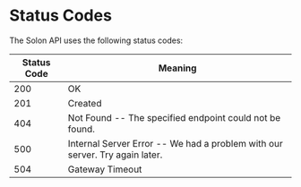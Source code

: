 # Status Codes

The Solon API uses the following status codes:


Status Code | Meaning
---------- | -------
200 | OK
201 | Created
404 | Not Found -- The specified endpoint could not be found.
500 | Internal Server Error -- We had a problem with our server. Try again later.
504 | Gateway Timeout